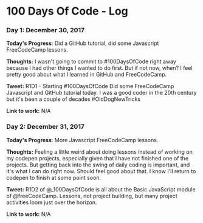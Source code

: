 # 100 Days Of Code - Log

### Day 1: December 30, 2017

**Today's Progress**: Did a GitHub tutorial, did some Javascript FreeCodeCamp lessons.

**Thoughts:** I wasn't going to commit to #100DaysOfCode right away because I had other things I wanted to do first.  But if not now, when?  I feel pretty good about what I learned in GitHub and FreeCodeCamp. 

**Tweet:** R1D1 - Starting #100DaysOfCode Did some FreeCodeCamp Javascript and GitHub tutorial today.  I was a good coder in the 20th century but it's been a couple of decades #OldDogNewTricks

**Link to work:** N/A

### Day 2: December 31, 2017

**Today's Progress**: More Javascript FreeCodeCamp lessons.

**Thoughts:** Feeling a little weird about doing lessons instead of working on my codepen projects, especially given that I have not finished one of the projects.  But getting back into the swing of daily coding is important, and it's what I can do right now.  Should feel good about that.  I know I'll return to codepen to finish at some point soon.

**Tweet:** R1D2 of @_100DaysOfCode is all about the Basic JavaScript module of @freeCodeCamp.  Lessons, not project building, but many project activities loom just over the horizon.

**Link to work:** N/A
